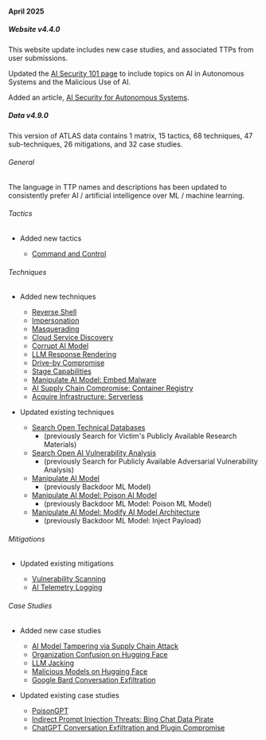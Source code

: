 #### April 2025

##### Website v4.4.0

This website update includes new case studies, and associated TTPs from user submissions.

Updated the [AI Security 101 page](/resources/ai-security-101) to include topics on AI in Autonomous Systems and the Malicious Use of AI.

Added an article, [AI Security for Autonomous Systems](/resources/ai-security-autonomous-systems).

##### Data v4.9.0

This version of ATLAS data contains 1 matrix, 15 tactics, 68 techniques, 47 sub-techniques, 26 mitigations, and 32 case studies.

###### General

The language in TTP names and descriptions has been updated to consistently prefer AI / artificial intelligence over ML / machine learning.

###### Tactics

- Added new tactics

  - [Command and Control](/tactics/AML.TA0014)

###### Techniques

- Added new techniques

  - [Reverse Shell](/techniques/AML.T0072)
  - [Impersonation](/techniques/AML.T0073)
  - [Masquerading](/techniques/AML.T0074)
  - [Cloud Service Discovery](/techniques/AML.T0075)
  - [Corrupt AI Model](/techniques/AML.T0076)
  - [LLM Response Rendering](/techniques/AML.T0077)
  - [Drive-by Compromise](/techniques/AML.T0078)
  - [Stage Capabilities](/techniques/AML.T0079)
  - [Manipulate AI Model: Embed Malware](/techniques/AML.T0018.002)
  - [AI Supply Chain Compromise: Container Registry](/techniques/AML.T0010.004)
  - [Acquire Infrastructure: Serverless](/techniques/AML.T0008.004)

- Updated existing techniques

  - [Search Open Technical Databases](/techniques/AML.T0000)
    - (previously Search for Victim's Publicly Available Research Materials)
  - [Search Open AI Vulnerability Analysis](/techniques/AML.T0001)
    - (previously Search for Publicly Available Adversarial Vulnerability Analysis)
  - [Manipulate AI Model](/techniques/AML.T0018)
    - (previously Backdoor ML Model)
  - [Manipulate AI Model: Poison AI Model](/techniques/AML.T0018.000)
    - (previously Backdoor ML Model: Poison ML Model)
  - [Manipulate AI Model: Modify AI Model Architecture](/techniques/AML.T0018.001)
    - (previously Backdoor ML Model: Inject Payload)

###### Mitigations

- Updated existing mitigations

  - [Vulnerability Scanning](/techniques/AML.M0016)
  - [AI Telemetry Logging](/techniques/AML.M0024)

###### Case Studies

- Added new case studies

  - [AI Model Tampering via Supply Chain Attack](/studies/AML.CS0027)
  - [Organization Confusion on Hugging Face](/studies/AML.CS0028)
  - [LLM Jacking](/studies/AML.CS0029)
  - [Malicious Models on Hugging Face](/studies/AML.CS0030)
  - [Google Bard Conversation Exfiltration](/studies/AML.CS0031)

- Updated existing case studies

  - [PoisonGPT](/studies/AML.CS0019)
  - [Indirect Prompt Injection Threats: Bing Chat Data Pirate](/studies/AML.CS0020)
  - [ChatGPT Conversation Exfiltration and Plugin Compromise](/studies/AML.CS0021)
